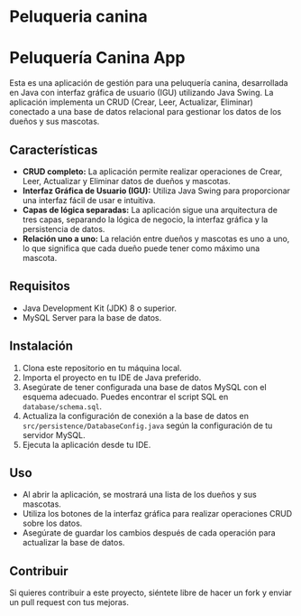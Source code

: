 # Peluqueria canina 

# Peluquería Canina App

Esta es una aplicación de gestión para una peluquería canina, desarrollada en Java con interfaz gráfica de usuario (IGU) utilizando Java Swing. La aplicación implementa un CRUD (Crear, Leer, Actualizar, Eliminar) conectado a una base de datos relacional para gestionar los datos de los dueños y sus mascotas.

## Características

- **CRUD completo:** La aplicación permite realizar operaciones de Crear, Leer, Actualizar y Eliminar datos de dueños y mascotas.
- **Interfaz Gráfica de Usuario (IGU):** Utiliza Java Swing para proporcionar una interfaz fácil de usar e intuitiva.
- **Capas de lógica separadas:** La aplicación sigue una arquitectura de tres capas, separando la lógica de negocio, la interfaz gráfica y la persistencia de datos.
- **Relación uno a uno:** La relación entre dueños y mascotas es uno a uno, lo que significa que cada dueño puede tener como máximo una mascota.

## Requisitos

- Java Development Kit (JDK) 8 o superior.
- MySQL Server para la base de datos.

## Instalación

1. Clona este repositorio en tu máquina local.
2. Importa el proyecto en tu IDE de Java preferido.
3. Asegúrate de tener configurada una base de datos MySQL con el esquema adecuado. Puedes encontrar el script SQL en `database/schema.sql`.
4. Actualiza la configuración de conexión a la base de datos en `src/persistence/DatabaseConfig.java` según la configuración de tu servidor MySQL.
5. Ejecuta la aplicación desde tu IDE.

## Uso

- Al abrir la aplicación, se mostrará una lista de los dueños y sus mascotas.
- Utiliza los botones de la interfaz gráfica para realizar operaciones CRUD sobre los datos.
- Asegúrate de guardar los cambios después de cada operación para actualizar la base de datos.

## Contribuir

Si quieres contribuir a este proyecto, siéntete libre de hacer un fork y enviar un pull request con tus mejoras.


